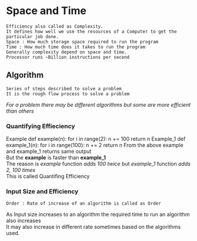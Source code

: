 # Space and Time
    Efficiency also called as Complexity.
    It defines how well we use the resources of a Computer to get the particular job done.
    Space : How much storage space required to run the program
    Time : How much time does it takes to run the program
    Generally complexity depend on space and time.
    Processor runs ~Billion instructions per second
## Algorithm
    Series of steps described to solve a problem
    It is the rough flow process to solve a problem
*For a problem there may be different algorithms but some are more efficient than others*

### Quantifying Effieciency
Example
    def example(n):
        for i in range(2):
            n += 100
        return n
Example_1
    def example_1(n):
        for i in range(100):
            n += 2
        return n
From the above example and example_1 returns same output</br>
But the **example** is faster than **example_1**</br>
The reason is *example* function *adds 100 twice* but *example_1* function *adds 2, 100 times*</br>
This is called Quantifing Efficiency</br>
### Input Size and Efficiency
    Order : Rate of increase of an algorithm is called as Order
As Input size increases to an algorithm  the required time to run an algorithm also increases</br>
It may also increase in different rate sometimes based on the algorithms used.</br>
